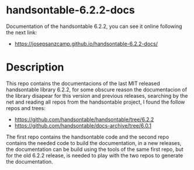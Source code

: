 # handsontable-6.2.2-docs
Documentation of the handsontable 6.2.2, you can see it online following the next link:
- https://josepsanzcamp.github.io/handsontable-6.2.2-docs/

# Description
This repo contains the documentacions of the last MIT released handsontable library 6.2.2, for some obscure reason the documentacion of the library disapear for this version and previous releases, searching by the net and reading all repos from the handsontable project, I found the follow repos and trees:
- https://github.com/handsontable/handsontable/tree/6.2.2
- https://github.com/handsontable/docs-archive/tree/6.0.1

The first repo contains the handsontable code and the second repo contains the needed code to build the documentation, in a new releases, the documentation can be build using the tools of the same first repo, but for the old 6.2.2 release, is needed to play with the two repos to generate the documentation.
